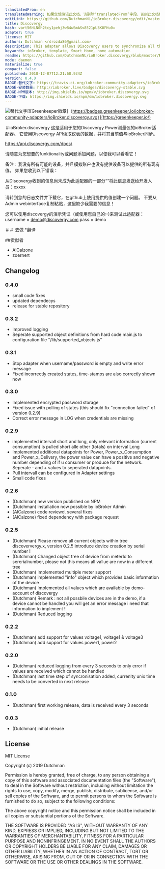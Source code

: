 ```yaml
---
translatedFrom: en
translatedWarning: 如果您想编辑此文档，请删除“translatedFrom”字段，否则此文档将再次自动翻译
editLink: https://github.com/DutchmanNL/ioBroker.discovergy/edit/master//README.md
title: Discovergy
hash: vart56HLN0h2tcy1pehj3w84wBmASv8521pU3K0FHu0=
adapter: true
license: MIT
authors: Dutchman <rdrozda86@gmail.com>
description: This adapter allows Discovergy users to synchronize all their measurements to ioBroker
keywords: ioBroker, template, Smart Home, home automation
readme: https://github.com/DutchmanNL/ioBroker.discovergy/blob/master/README.md
mode: daemon
materialize: true
compact: false
published: 2018-12-07T12:21:60.934Z
version: 0.4.0
BADGE-替代文字: https://travis-ci.org/iobroker-community-adapters/ioBroker.discovergy.svg?branch=master
BADGE-安装数量: http://iobroker.live/badges/discovergy-stable.svg
BADGE-NPM版本: http://img.shields.io/npm/v/iobroker.discovergy.svg
BADGE-下载: https://img.shields.io/npm/dm/iobroker.discovergy.svg
---
```

![替代文字](https://raw.githubusercontent.com/DutchmanNL/ioBroker.discovergy/master/admin/Discovergy_logo.png)[![Greenkeeper徽章]（https://badges.greenkeeper.io/iobroker-community-adapters/ioBroker.discovergy.svg）](https://greenkeeper.io/)


＃ioBroker.discovergy
这是适用于您的Discovergy Power测量仪的ioBroker适配器。
它使用Discovergy API读取仪表的数据，并将其当前值与ioBroker同步。

https://api.discovergy.com/docs/

请随意为您想要的funktionality或问题添加问题，以便我可以看看它！

备注：我没有所有可能的设备，并且模拟账户也没有提供设备可以提供的所有现有值。
如果您收到以下错误：

从Discovergy收到的信息尚未成为此适配器的一部分“”将此信息发送给开发人员：xxxxx

请转到您的日志文件并下载它，在github上使用提供的值创建一个问题。
不要从Admin webinterface复制粘贴，这里缺少我需要的信息！

您可以使用discovergy的演示凭证（或使用您自己的:-)来测试此适配器：username = demo@discovergy.com pass = demo

＃＃ 去做
*翻译

##贡献者
* AlCalzone
* zoernert

## Changelog

### 0.4.0
* small code fixes
* updated dependecys
* release for stable repository

### 0.3.2
* Improved logging
* Seperate supported object definitions from hard code main.js to configuration file "/lib/supported_objects.js"

### 0.3.1
* Stop adapter when username/password is empty and write error message
* Fixed incorrectly created states, time-stamps are also correctly shown now

### 0.3.0
* Implemented encrypted password storage
* Fixed issue with polling of states (this should fix "connection failed" of version 0.2.9)
* Correct error message in LOG when credentials are missing

### 0.2.9
* implemented intervall short and long, only relevant information (current consumption) is pulled short alle other (totals) on interval Long
* Implemented additional datapoints for Power, Power_x_Consumption and Power_x_Delivery, the power value can have a positive and negative number depending of if u consumer or produce for the network. Seperate - and + values to seperated datapoints.
* Pull intervall can be configured in Adapter settings
* Small code fixes

### 0.2.6
* (Dutchman) new version published on NPM
* (Dutchman) installation now possible by ioBroker Admin
* (AlCalzone) code reviewd, several fixes
* (AlCalzone) fixed dependency with package request

### 0.2.5
* (Dutchman) Please remove all current objects within tree discoververgy.x, version 0.2.5 introduce device creation by serial number !
* (Dutchman) Changed object tree of device from meterId to sererialnumber, please not this means all vallue are now in a different tree
* (Dutchman) Implemented multiple meter support
* (Dutchman) implemented "info" object which provides basic information of the device
* (Dutchman) Implemented all values which are available by demo-account of discovergy
* (Dutchman) Remark : not all possbile devices are in the demo, if a device cannot be handled you will get an error message i need that information to implement !
* (Dutchman) Reduced logging

### 0.2.2
* (Dutchman) add support for values voltage1, voltage1 & voltage3
* (Dutchman) add support for values power1, power2

### 0.2.0
* (Dutchman) reduced logging from every 3 seconds to only error if values are received which cannot be handled
* (Dutchman) last time step of syncronisation added, currenlty unix time needs to be converted in next release

### 0.1.0
* (Dutchman) first working release, data is received every 3 seconds

### 0.0.3
* (Dutchman) initial release

## License
MIT License

Copyright (c) 2019 Dutchman

Permission is hereby granted, free of charge, to any person obtaining a copy
of this software and associated documentation files (the "Software"), to deal
in the Software without restriction, including without limitation the rights
to use, copy, modify, merge, publish, distribute, sublicense, and/or sell
copies of the Software, and to permit persons to whom the Software is
furnished to do so, subject to the following conditions:

The above copyright notice and this permission notice shall be included in all
copies or substantial portions of the Software.

THE SOFTWARE IS PROVIDED "AS IS", WITHOUT WARRANTY OF ANY KIND, EXPRESS OR
IMPLIED, INCLUDING BUT NOT LIMITED TO THE WARRANTIES OF MERCHANTABILITY,
FITNESS FOR A PARTICULAR PURPOSE AND NONINFRINGEMENT. IN NO EVENT SHALL THE
AUTHORS OR COPYRIGHT HOLDERS BE LIABLE FOR ANY CLAIM, DAMAGES OR OTHER
LIABILITY, WHETHER IN AN ACTION OF CONTRACT, TORT OR OTHERWISE, ARISING FROM,
OUT OF OR IN CONNECTION WITH THE SOFTWARE OR THE USE OR OTHER DEALINGS IN THE
SOFTWARE.